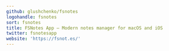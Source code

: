 ```yaml
---
github: glushchenko/fsnotes
logohandle: fsnotes
sort: fsnotes
title: FSNotes App – Modern notes manager for macOS and iOS
twitter: fsnotesapp
website: 'https://fsnot.es/'
---
```


